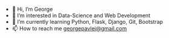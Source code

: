- 👋 Hi, I’m George
- 👀 I’m interested in Data-Science and Web Development
- 🌱 I’m currently learning Python, Flask, Django, Git, Bootstrap
- 📫 How to reach me georgepavlej@gmail.com

